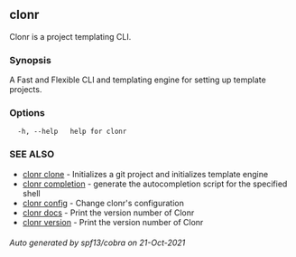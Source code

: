 ## clonr

Clonr is a project templating CLI.

### Synopsis

A Fast and Flexible CLI and templating engine for setting up template projects.

### Options

```
  -h, --help   help for clonr
```

### SEE ALSO

* [clonr clone](clonr_clone.md)	 - Initializes a git project and initializes template engine
* [clonr completion](clonr_completion.md)	 - generate the autocompletion script for the specified shell
* [clonr config](clonr_config.md)	 - Change clonr's configuration
* [clonr docs](clonr_docs.md)	 - Print the version number of Clonr
* [clonr version](clonr_version.md)	 - Print the version number of Clonr

###### Auto generated by spf13/cobra on 21-Oct-2021
